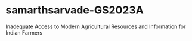 # samarthsarvade-GS2023A
Inadequate Access to Modern Agricultural Resources and Information for Indian Farmers
